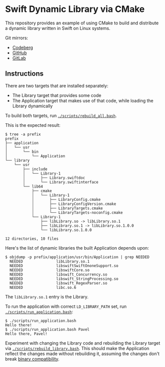 <!--
Copyright 2025 Pavel Sobolev

This file is part of the Swift Dynamic Library via CMake project,
located at either of the following mirrors:

    https://codeberg.org/paveloom-o/swift-dynamic-library-via-cmake
    https://github.com/paveloom-o/swift-dynamic-library-via-cmake
    https://gitlab.com/paveloom-g/other/swift-dynamic-library-via-cmake

Licensed under the Apache License, Version 2.0 (the "License");
you may not use this file except in compliance with the License.
You may obtain a copy of the License at

    http://www.apache.org/licenses/LICENSE-2.0

Unless required by applicable law or agreed to in writing, software
distributed under the License is distributed on an "AS IS" BASIS,
WITHOUT WARRANTIES OR CONDITIONS OF ANY KIND, either express or implied.
See the License for the specific language governing permissions and
limitations under the License.

SPDX-License-Identifier: Apache-2.0
-->

# Swift Dynamic Library via CMake

This repository provides an example of using CMake to build and distribute a dynamic library written in Swift on Linux systems.

Git mirrors:

- [Codeberg](https://codeberg.org/paveloom-o/swift-dynamic-library-via-cmake)
- [GitHub](https://github.com/paveloom-o/swift-dynamic-library-via-cmake)
- [GitLab](https://gitlab.com/paveloom-g/other/swift-dynamic-library-via-cmake)

## Instructions

There are two targets that are installed separately:

- The Library target that provides some code
- The Application target that makes use of that code, while loading the Library dynamically

To build both targets, run [`./scripts/rebuild_all.bash`](./scripts/rebuild_all.bash).

This is the expected result:

```console
$ tree -a prefix
prefix
├── application
│   └── usr
│       └── bin
│           └── Application
└── library
    └── usr
        ├── include
        │   └── Library-1
        │       ├── Library.swiftdoc
        │       └── Library.swiftinterface
        └── lib64
            ├── cmake
            │   └── Library-1
            │       ├── LibraryConfig.cmake
            │       ├── LibraryConfigVersion.cmake
            │       ├── LibraryTargets.cmake
            │       └── LibraryTargets-noconfig.cmake
            └── Library-1
                ├── libLibrary.so -> libLibrary.so.1
                ├── libLibrary.so.1 -> libLibrary.so.1.0.0
                └── libLibrary.so.1.0.0

12 directories, 10 files
```

Here's the list of dynamic libraries the built Application depends upon:

```console
$ objdump -p prefix/application/usr/bin/Application | grep NEEDED
  NEEDED               libLibrary.so.1
  NEEDED               libswiftSwiftOnoneSupport.so
  NEEDED               libswiftCore.so
  NEEDED               libswift_Concurrency.so
  NEEDED               libswift_StringProcessing.so
  NEEDED               libswift_RegexParser.so
  NEEDED               libc.so.6
```

The `libLibrary.so.1` entry is the Library.

To run the application with correct `LD_LIBRARY_PATH` set, run [`./scripts/run_application.bash`](./scripts/run_application.bash):

```console
$ ./scripts/run_application.bash
Hello there!
$ ./scripts/run_application.bash Pavel
Hello there, Pavel!
```

Experiment with changing the Library code and rebuilding the Library target via [`./scripts/rebuild_library.bash`](./scripts/rebuild_library.bash). This should make the Application reflect the changes made without rebuilding it, assuming the changes don't break [binary compatibility](https://github.com/swiftlang/swift/blob/main/docs/LibraryEvolution.rst#supported-evolution).
